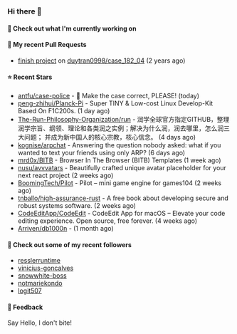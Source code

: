 ### Hi there 👋

#### 👷 Check out what I'm currently working on

#### 🔨 My recent Pull Requests

- [finish project](https://github.com/duytran0998/case_182_04/pull/1) on [duytran0998/case_182_04](https://github.com/duytran0998/case_182_04) (2 years ago)

#### ⭐ Recent Stars

- [antfu/case-police](https://github.com/antfu/case-police) - 🚨 Make the case correct, PLEASE! (today)
- [peng-zhihui/Planck-Pi](https://github.com/peng-zhihui/Planck-Pi) - Super TINY &amp; Low-cost Linux Develop-Kit Based On F1C200s. (1 day ago)
- [The-Run-Philosophy-Organization/run](https://github.com/The-Run-Philosophy-Organization/run) - 润学全球官方指定GITHUB，整理润学宗旨、纲领、理论和各类润之实例；解决为什么润，润去哪里，怎么润三大问题； 并成为新中国人的核心宗教，核心信念。 (4 days ago)
- [kognise/arpchat](https://github.com/kognise/arpchat) - Answering the question nobody asked: what if you wanted to text your friends using only ARP? (6 days ago)
- [mrd0x/BITB](https://github.com/mrd0x/BITB) - Browser In The Browser (BITB) Templates (1 week ago)
- [nusu/avvvatars](https://github.com/nusu/avvvatars) - Beautifully crafted unique avatar placeholder for your next react project (2 weeks ago)
- [BoomingTech/Pilot](https://github.com/BoomingTech/Pilot) - Pilot – mini game engine for games104 (2 weeks ago)
- [tnballo/high-assurance-rust](https://github.com/tnballo/high-assurance-rust) - A free book about developing secure and robust systems software. (2 weeks ago)
- [CodeEditApp/CodeEdit](https://github.com/CodeEditApp/CodeEdit) - CodeEdit App for macOS – Elevate your code editing experience. Open source, free forever. (4 weeks ago)
- [Arriven/db1000n](https://github.com/Arriven/db1000n) -  (1 month ago)

#### 👯 Check out some of my recent followers

- [resslerruntime](https://github.com/resslerruntime)
- [vinicius-goncalves](https://github.com/vinicius-goncalves)
- [snowwhite-boss](https://github.com/snowwhite-boss)
- [notmariekondo](https://github.com/notmariekondo)
- [logit507](https://github.com/logit507)

#### 💬 Feedback

Say Hello, I don't bite!
